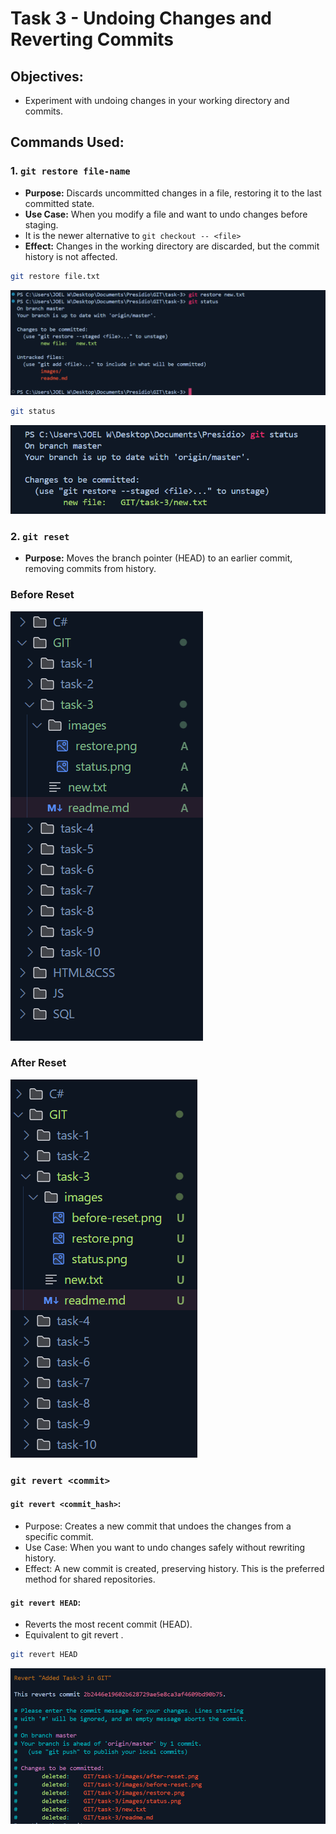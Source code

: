 # Task 3 - Undoing Changes and Reverting Commits
    
## Objectives:
- Experiment with undoing changes in your working directory and commits.
    
## Commands Used:

### 1. `git restore file-name`
- **Purpose:** Discards uncommitted changes in a file, restoring it to the last committed state.
- **Use Case:** When you modify a file and want to undo changes before staging.
- It is the newer alternative to `git checkout -- <file>`
- **Effect:** Changes in the working directory are discarded, but the commit history is not affected.

```sh
git restore file.txt
```

![Restore](images/restore.png)

```sh
git status
```
![Status](images/status.png)

### 2. `git reset`
- **Purpose:** Moves the branch pointer (HEAD) to an earlier commit, removing commits from history.

### Before Reset
![Before-Reset](images/before-reset.png)

### After Reset
![After-Reset](images/after-reset.png)

### `git revert <commit>`

#### `git revert <commit_hash>`:
- Purpose: Creates a new commit that undoes the changes from a specific commit.
- Use Case: When you want to undo changes safely without rewriting history.
- Effect: A new commit is created, preserving history. This is the preferred method for shared repositories.

#### `git revert HEAD`:
- Reverts the most recent commit (HEAD).
- Equivalent to git revert <latest commit hash>.

```sh
git revert HEAD
```

![Revert](images/revert.png)